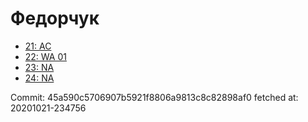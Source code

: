 # Федорчук
- [21: AC](21.md)
- [22: WA 01](22.md)
- [23: NA](23.md)
- [24: NA](24.md)

Commit: 45a590c5706907b5921f8806a9813c8c82898af0
 fetched at: 20201021-234756
